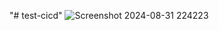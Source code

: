 "# test-cicd" 
![Screenshot 2024-08-31 224223](https://github.com/user-attachments/assets/4ac4dfdc-5adf-47e0-a59e-7870ed0db49c)
